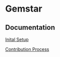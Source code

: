 # Gemstar
## Documentation
[Inital Setup](../main/Documentation/Initial%20Setup.md)

[Contribution Process](../main/Documentation/Contribution%20Process.md)
